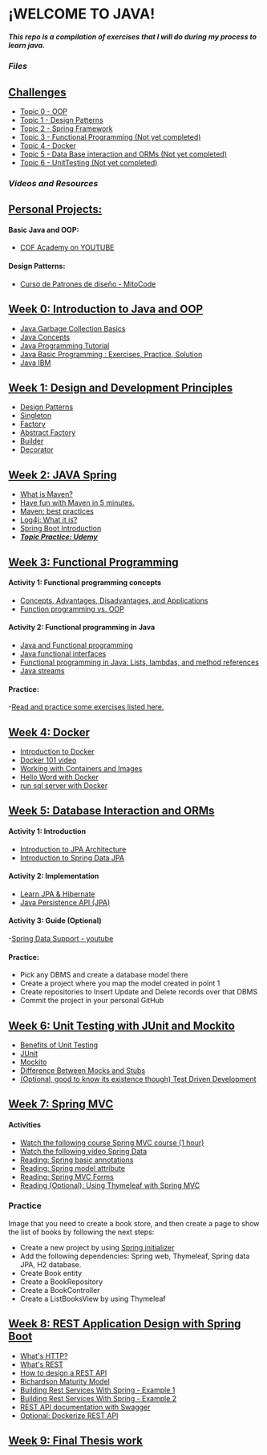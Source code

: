 # ¡WELCOME TO JAVA!

##### This repo is a compilation of exercises that I will do during my process to learn java.

### _Files_

## [Challenges](https://github.com/VanessaGarcia2022/JavaGlobant/tree/main/Challenges)
- [Topic 0 - OOP](https://github.com/VanessaGarcia2022/JavaGlobant/tree/main/Challenges/Topic0)
- [Topic 1 - Design Patterns](https://github.com/VanessaGarcia2022/JavaGlobant/tree/main/Challenges/Topic1)
- [Topic 2 - Spring Framework](https://github.com/VanessaGarcia2022/JavaGlobant/tree/main/Challenges/Topic2)
- [Topic 3 - Functional Programming (Not yet completed)](https://github.com/VanessaGarcia2022/JavaGlobant/tree/main/Challenges/Topic3)
- [Topic 4 - Docker ](https://github.com/VanessaGarcia2022/JavaGlobant/tree/main/Challenges/Topic4)
- [Topic 5 - Data Base interaction and ORMs (Not yet completed)](https://github.com/VanessaGarcia2022/JavaGlobant/tree/main/Challenges/Topic5)
- [Topic 6 - UnitTesting (Not yet completed)](https://github.com/VanessaGarcia2022/JavaGlobant/tree/main/Challenges/Topic6)


### _Videos and Resources_

## [Personal Projects:](https://github.com/VanessaGarcia2022/JavaGlobant/tree/main/PersonalPractice)

#### Basic Java and OOP:
- [COF Academy on YOUTUBE](https://www.youtube.com/playlist?list=PLf5ldD20p3mHRM3O4yUongNYx6UaELABm)

#### Design Patterns:
- [Curso de Patrones de diseño - MitoCode ](https://www.youtube.com/watch?v=cwfuydUHZ7o&list=PLvimn1Ins-41Uiugt1WbpyFo1XT1WOquL)

## [Week 0: Introduction to Java and OOP](https://github.com/VanessaGarcia2022/JavaGlobant/tree/main/Week0/src)
- [Java Garbage Collection Basics](https://www.oracle.com/webfolder/technetwork/tutorials/obe/java/gc01/index.html#t1s1)
- [Java Concepts](https://docs.oracle.com/javase/tutorial/java/concepts/)
- [Java Programming Tutorial](https://www3.ntu.edu.sg/home/ehchua/programming/java/J2a_BasicsExercises.html)
- [Java Basic Programming : Exercises, Practice, Solution](https://www.w3resource.com/java-exercises/basic/index.php)
- [Java IBM](https://developer.ibm.com/languages/java/)

## [Week 1: Design and Development Principles](https://github.com/VanessaGarcia2022/JavaGlobant/tree/main/Week1)
- [Design Patterns](https://springframework.guru/gang-of-four-design-patterns/)
- [Singleton](https://sourcemaking.com/design_patterns/singleton)
- [Factory](https://sourcemaking.com/design_patterns/factory_method)
- [Abstract Factory](https://sourcemaking.com/design_patterns/abstract_factory)
- [Builder](https://sourcemaking.com/design_patterns/builder)
- [Decorator](https://sourcemaking.com/design_patterns/decorator)


## [Week 2:  JAVA Spring](https://github.com/VanessaGarcia2022/JavaGlobant/tree/main/Week2)
- [What is Maven?](https://maven.apache.org/what-is-maven.htm)
- [Have fun with Maven in 5 minutes.](https://maven.apache.org/guides/getting-started/maven-in-five-minutes.html)
- [Maven: best practices](https://books.sonatype.com/mvnref-book/reference/pom-relationships-sect-pom-best-practice.html)
- [Log4j: What it is?](https://www.java4s.com/log4j-tutorials/)
- [Spring Boot Introduction](https://www.baeldung.com/spring-boot-start)
- [***Topic Practice: Udemy***](https://globant.udemy.com/course/spring-framework-5-beginner-to-guru/)

## [Week 3: Functional Programming]()
#### Activity 1: Functional programming concepts
- [Concepts, Advantages, Disadvantages, and Applications](https://hackr.io/blog/functional-programming)
- [Function programming vs. OOP](https://www.imaginarycloud.com/blog/functional-programming-vs-oop/)

#### Activity 2: Functional programming in Java
- [Java and Functional programming](https://www.baeldung.com/java-functional-programming)
- [Java functional interfaces](http://tutorials.jenkov.com/java-functional-programming/functional-interfaces.html)
- [Functional programming in Java: Lists, lambdas, and method references](https://blogs.oracle.com/javamagazine/post/functional-programming-in-java-part-1-lists-lambdas-and-method-references)
- [Java streams](https://www.baeldung.com/java-8-streams)

 #### Practice:
-[Read and practice some exercises listed here.](https://blog.devgenius.io/15-practical-exercises-help-you-master-java-stream-api-3f9c86b1cf82)

## [Week 4: Docker]()

- [Introduction to Docker](https://www.freecodecamp.org/news/docker-simplified-96639a35ff36/)
- [Docker 101 video](https://www.youtube.com/watch?v=iqqDU2crIEQ&t=30s)
- [Working with Containers and Images](https://phoenixnap.com/kb/docker-image-vs-container)
- [Hello Word with Docker](https://examples.javacodegeeks.com/devops/docker/docker-hello-world-example/)
- [run sql server with Docker](https://www.youtube.com/watch?v=TUWItrX7hmA)

## [Week 5: Database Interaction and ORMs]()
#### Activity 1: Introduction
- [Introduction to JPA Architecture](https://dzone.com/articles/introduction-to-jpa-architecture)
- [Introduction to Spring Data JPA](https://www.baeldung.com/the-persistence-layer-with-spring-data-jpa)

#### Activity 2: Implementation
- [Learn JPA & Hibernate](https://www.baeldung.com/learn-jpa-hibernate)
- [Java Persistence API (JPA)](https://www.oscarblancarteblog.com/tutoriales/java-persistence-api-jpa/)

#### Activity 3: Guide (Optional)
-[Spring Data Support - youtube](https://www.youtube.com/playlist?list=PL1A506B159E5BD13E)

#### Practice:
- Pick any DBMS and create a database model there
- Create a project where you map the model created in point 1
- Create repositories to Insert Update and Delete records over that DBMS
- Commit the project in your personal GitHub


## [Week 6: Unit Testing with JUnit and Mockito]()

- [Benefits of Unit Testing](https://dzone.com/articles/top-8-benefits-of-unit-testing)
- [JUnit](https://junit.org/junit4/cookbook.html)
- [Mockito](https://site.mockito.org/)
- [Difference Between Mocks and Stubs](https://martinfowler.com/articles/mocksArentStubs.html)
- [(Optional, good to know its existence though) Test Driven Development](https://technologyconversations.com/2013/12/24/test-driven-development-tdd-best-practices-using-java-examples-2/)

## [Week 7: Spring MVC]()

#### Activities

- [Watch the following course Spring MVC course (1 hour)](https://www.youtube.com/watch?v=g2b-NbR48Jo&t=25s)
- [Watch the following video Spring Data](https://www.youtube.com/watch?v=SPtBUh_of4s&list=PLOk4ziGG9MBdlyxIDw5wYvj6QZTQ22wvK&index=11)
- [Reading: Spring basic annotations](https://www.baeldung.com/spring-mvc-annotations)
- [Reading: Spring model attribute](https://www.baeldung.com/spring-mvc-and-the-modelattribute-annotation)
- [Reading: Spring MVC Forms](https://www.baeldung.com/spring-mvc-form-tutorial)
- [Reading (Optional): Using Thymeleaf with Spring MVC](https://www.thymeleaf.org/doc/tutorials/3.0/thymeleafspring.html)

### Practice

Image that you need to create a book store, and then create a page to show the list of books by following the next steps:

- Create a new project by using [Spring initializer](https://start.spring.io/)
- Add the following dependencies: Spring web, Thymeleaf, Spring data JPA, H2 database.
- Create Book entity
- Create a BookRepository
- Create a BookController
- Create a ListBooksView by using Thymeleaf


## [Week 8: REST Application Design with Spring Boot]()

- [What's HTTP?](https://code.tutsplus.com/tutorials/http-the-protocol-every-web-developer-must-know-part-1--net-31177)
- [ What's REST](https://restfulapi.net/)
- [How to design a REST API](https://restfulapi.net/rest-api-design-tutorial-with-example/)
- [Richardson Maturity Model](https://martinfowler.com/articles/richardsonMaturityModel.html)
- [Building Rest Services With Spring - Example 1](https://spring.io/guides/gs/rest-service/)
- [Building Rest Services With Spring - Example 2](https://spring.io/guides/tutorials/rest/)
- [REST API documentation with Swagger](http://swagger.io/getting-started/)
- [Optional: Dockerize REST API](https://spring.io/guides/gs/spring-boot-docker/)

## [Week 9: Final Thesis work]()
